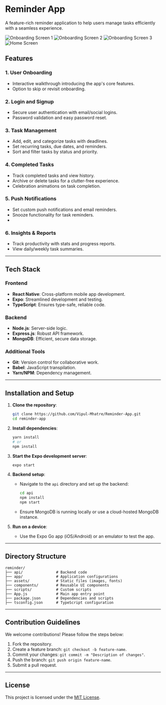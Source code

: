 # Reminder App

A feature-rich reminder application to help users manage tasks efficiently with a seamless experience.

![Onboarding Screen 1](assets/Onboarding-1.png)
![Onboarding Screen 2](assets/Onboarding-2.png)
![Onboarding Screen 3](assets/Onboarding-3.png)
![Home Screen](assets/Home.png)

## Features

### 1. **User Onboarding**
   - Interactive walkthrough introducing the app's core features.
   - Option to skip or revisit onboarding.

### 2. **Login and Signup**
   - Secure user authentication with email/social logins.
   - Password validation and easy password reset.

### 3. **Task Management**
   - Add, edit, and categorize tasks with deadlines.
   - Set recurring tasks, due dates, and reminders.
   - Sort and filter tasks by status and priority.

### 4. **Completed Tasks**
   - Track completed tasks and view history.
   - Archive or delete tasks for a clutter-free experience.
   - Celebration animations on task completion.

### 5. **Push Notifications**
   - Set custom push notifications and email reminders.
   - Snooze functionality for task reminders.
   - 
### 6. **Insights & Reports**
   - Track productivity with stats and progress reports.
   - View daily/weekly task summaries.

---

## Tech Stack

### Frontend
- **React Native**: Cross-platform mobile app development.
- **Expo**: Streamlined development and testing.
- **TypeScript**: Ensures type-safe, reliable code.

### Backend
- **Node.js**: Server-side logic.
- **Express.js**: Robust API framework.
- **MongoDB**: Efficient, secure data storage.

### Additional Tools
- **Git**: Version control for collaborative work.
- **Babel**: JavaScript transpilation.
- **Yarn/NPM**: Dependency management.

---

## Installation and Setup

1. **Clone the repository**:
   ```bash
   git clone https://github.com/Vipul-Mhatre/Reminder-App.git
   cd reminder-app
   ```

2. **Install dependencies**:
   ```bash
   yarn install
   # or
   npm install
   ```

3. **Start the Expo development server**:
   ```bash
   expo start
   ```

4. **Backend setup**:
   - Navigate to the `api` directory and set up the backend:
     ```bash
     cd api
     npm install
     npm start
     ```
   - Ensure MongoDB is running locally or use a cloud-hosted MongoDB instance.

5. **Run on a device**:
   - Use the Expo Go app (iOS/Android) or an emulator to test the app.

---

## Directory Structure

```
reminder/
├── api/               # Backend code
├── app/               # Application configurations
├── assets/            # Static files (images, fonts)
├── components/        # Reusable UI components
├── scripts/           # Custom scripts
├── App.js             # Main app entry point
├── package.json       # Dependencies and scripts
├── tsconfig.json      # TypeScript configuration
```

---

## Contribution Guidelines

We welcome contributions! Please follow the steps below:
1. Fork the repository.
2. Create a feature branch: `git checkout -b feature-name`.
3. Commit your changes: `git commit -m "Description of changes"`.
4. Push the branch: `git push origin feature-name`.
5. Submit a pull request.

---

## License

This project is licensed under the [MIT License](LICENSE).
